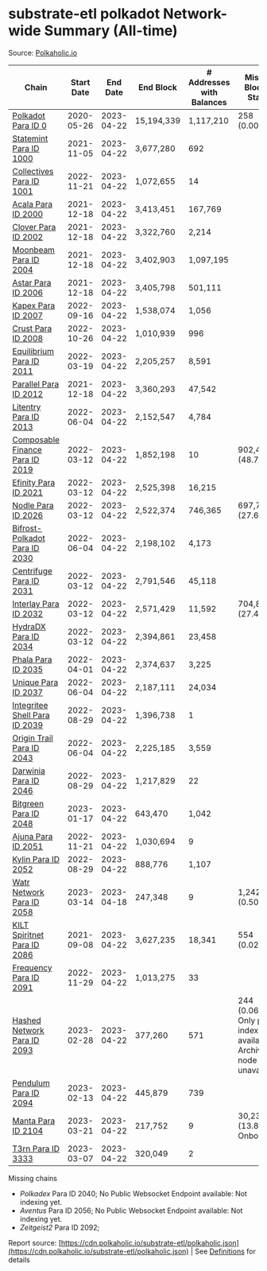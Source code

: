 # substrate-etl polkadot Network-wide Summary (All-time)

Source: [Polkaholic.io](https://polkaholic.io)


| Chain            | Start Date | End Date | End Block | # Addresses with Balances | Missing Blocks / Status |
| ---------------- | ---------- | ---------| --------- | ------------------------- | ----------------------- |
| [Polkadot Para ID 0](/polkadot/0-polkadot) | 2020-05-26 | 2023-04-22 | 15,194,339 |  1,117,210 | 258 (0.00%)  |
| [Statemint Para ID 1000](/polkadot/1000-statemint) | 2021-11-05 | 2023-04-22 | 3,677,280 |  692 |    |
| [Collectives Para ID 1001](/polkadot/1001-collectives) | 2022-11-21 | 2023-04-22 | 1,072,655 |  14 |    |
| [Acala Para ID 2000](/polkadot/2000-acala) | 2021-12-18 | 2023-04-22 | 3,413,451 |  167,769 |    |
| [Clover Para ID 2002](/polkadot/2002-clover) | 2021-12-18 | 2023-04-22 | 3,322,760 |  2,214 |    |
| [Moonbeam Para ID 2004](/polkadot/2004-moonbeam) | 2021-12-18 | 2023-04-22 | 3,402,903 |  1,097,195 |    |
| [Astar Para ID 2006](/polkadot/2006-astar) | 2021-12-18 | 2023-04-22 | 3,405,798 |  501,111 |    |
| [Kapex Para ID 2007](/polkadot/2007-kapex) | 2022-09-16 | 2023-04-22 | 1,538,074 |  1,056 |    |
| [Crust Para ID 2008](/polkadot/2008-crust) | 2022-10-26 | 2023-04-22 | 1,010,939 |  996 |    |
| [Equilibrium Para ID 2011](/polkadot/2011-equilibrium) | 2022-03-19 | 2023-04-22 | 2,205,257 |  8,591 |    |
| [Parallel Para ID 2012](/polkadot/2012-parallel) | 2021-12-18 | 2023-04-22 | 3,360,293 |  47,542 |    |
| [Litentry Para ID 2013](/polkadot/2013-litentry) | 2022-06-04 | 2023-04-22 | 2,152,547 |  4,784 |    |
| [Composable Finance Para ID 2019](/polkadot/2019-composable) | 2022-03-12 | 2023-04-22 | 1,852,198 |  10 | 902,461 (48.72%)  |
| [Efinity Para ID 2021](/polkadot/2021-efinity) | 2022-03-12 | 2023-04-22 | 2,525,398 |  16,215 |    |
| [Nodle Para ID 2026](/polkadot/2026-nodle) | 2022-03-12 | 2023-04-22 | 2,522,374 |  746,365 | 697,719 (27.66%)  |
| [Bifrost-Polkadot Para ID 2030](/polkadot/2030-bifrost-dot) | 2022-06-04 | 2023-04-22 | 2,198,102 |  4,173 |    |
| [Centrifuge Para ID 2031](/polkadot/2031-centrifuge) | 2022-03-12 | 2023-04-22 | 2,791,546 |  45,118 |    |
| [Interlay Para ID 2032](/polkadot/2032-interlay) | 2022-03-12 | 2023-04-22 | 2,571,429 |  11,592 | 704,852 (27.41%)  |
| [HydraDX Para ID 2034](/polkadot/2034-hydradx) | 2022-03-12 | 2023-04-22 | 2,394,861 |  23,458 |    |
| [Phala Para ID 2035](/polkadot/2035-phala) | 2022-04-01 | 2023-04-22 | 2,374,637 |  3,225 |    |
| [Unique Para ID 2037](/polkadot/2037-unique) | 2022-06-04 | 2023-04-22 | 2,187,111 |  24,034 |    |
| [Integritee Shell Para ID 2039](/polkadot/2039-integritee-shell) | 2022-08-29 | 2023-04-22 | 1,396,738 |  1 |    |
| [Origin Trail Para ID 2043](/polkadot/2043-origintrail) | 2022-06-04 | 2023-04-22 | 2,225,185 |  3,559 |    |
| [Darwinia Para ID 2046](/polkadot/2046-darwinia) | 2022-08-29 | 2023-04-22 | 1,217,829 |  22 |    |
| [Bitgreen Para ID 2048](/polkadot/2048-bitgreen) | 2023-01-17 | 2023-04-22 | 643,470 |  1,042 |    |
| [Ajuna Para ID 2051](/polkadot/2051-ajuna) | 2022-11-21 | 2023-04-22 | 1,030,694 |  9 |    |
| [Kylin Para ID 2052](/polkadot/2052-kylin) | 2022-08-29 | 2023-04-22 | 888,776 |  1,107 |    |
| [Watr Network Para ID 2058](/polkadot/2058-watr) | 2023-03-14 | 2023-04-18 | 247,348 |  9 | 1,242 (0.50%)  |
| [KILT Spiritnet Para ID 2086](/polkadot/2086-kilt) | 2021-09-08 | 2023-04-22 | 3,627,235 |  18,341 | 554 (0.02%)  |
| [Frequency Para ID 2091](/polkadot/2091-frequency) | 2022-11-29 | 2023-04-22 | 1,013,275 |  33 |    |
| [Hashed Network Para ID 2093](/polkadot/2093-hashed) | 2023-02-28 | 2023-04-22 | 377,260 |  571 | 244 (0.06%) Only partial index available: Archive node unavailable |
| [Pendulum Para ID 2094](/polkadot/2094-pendulum) | 2023-02-13 | 2023-04-22 | 445,879 |  739 |    |
| [Manta Para ID 2104](/polkadot/2104-manta) | 2023-03-21 | 2023-04-22 | 217,752 |  9 | 30,236 (13.89%) Onboarding |
| [T3rn Para ID 3333](/polkadot/3333-t3rn) | 2023-03-07 | 2023-04-22 | 320,049 |  2 |    |

Missing chains


* *Polkadex* Para ID 2040; No Public Websocket Endpoint available: Not indexing yet.
* *Aventus* Para ID 2056; No Public Websocket Endpoint available: Not indexing yet.
* *Zeitgeist2* Para ID 2092; 

Report source: [https://cdn.polkaholic.io/substrate-etl/polkaholic.json](https://cdn.polkaholic.io/substrate-etl/polkaholic.json) | See [Definitions](/DEFINITIONS.md) for details

